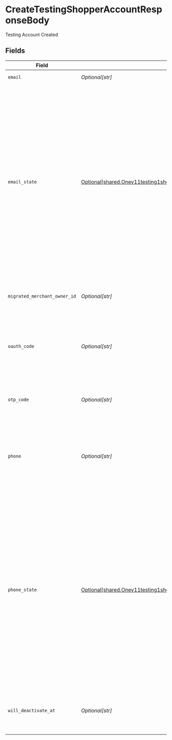 # CreateTestingShopperAccountResponseBody

Testing Account Created


## Fields

| Field                                                                                                                                                                                                                                                                                                           | Type                                                                                                                                                                                                                                                                                                            | Required                                                                                                                                                                                                                                                                                                        | Description                                                                                                                                                                                                                                                                                                     | Example                                                                                                                                                                                                                                                                                                         |
| --------------------------------------------------------------------------------------------------------------------------------------------------------------------------------------------------------------------------------------------------------------------------------------------------------------- | --------------------------------------------------------------------------------------------------------------------------------------------------------------------------------------------------------------------------------------------------------------------------------------------------------------- | --------------------------------------------------------------------------------------------------------------------------------------------------------------------------------------------------------------------------------------------------------------------------------------------------------------- | --------------------------------------------------------------------------------------------------------------------------------------------------------------------------------------------------------------------------------------------------------------------------------------------------------------- | --------------------------------------------------------------------------------------------------------------------------------------------------------------------------------------------------------------------------------------------------------------------------------------------------------------- |
| `email`                                                                                                                                                                                                                                                                                                         | *Optional[str]*                                                                                                                                                                                                                                                                                                 | :heavy_minus_sign:                                                                                                                                                                                                                                                                                              | An email address.                                                                                                                                                                                                                                                                                               | alan.watts@example.com                                                                                                                                                                                                                                                                                          |
| `email_state`                                                                                                                                                                                                                                                                                                   | [Optional[shared.Onev11testing1shopper1createPostRequestBodyContentApplication1jsonSchemaPropertiesEmailState]](../../models/shared/onev11testing1shopper1createpostrequestbodycontentapplication1jsonschemapropertiesemailstate.md)                                                                            | :heavy_minus_sign:                                                                                                                                                                                                                                                                                              | The status of the shopper account identifier (email or phone). If the account does not have this identifier, the status is "missing"; If the identifier has been used to receive an OTP code, the status is "verified"; If the identifier has not been used to receive an OTP code, the status is "unverified". | verified                                                                                                                                                                                                                                                                                                        |
| `migrated_merchant_owner_id`                                                                                                                                                                                                                                                                                    | *Optional[str]*                                                                                                                                                                                                                                                                                                 | :heavy_minus_sign:                                                                                                                                                                                                                                                                                              | The merchant's public id if the account is migrated                                                                                                                                                                                                                                                             | addvfRR_bp_7                                                                                                                                                                                                                                                                                                    |
| `oauth_code`                                                                                                                                                                                                                                                                                                    | *Optional[str]*                                                                                                                                                                                                                                                                                                 | :heavy_minus_sign:                                                                                                                                                                                                                                                                                              | OAuth code that is associated with this account and can be used to exchange for an access token                                                                                                                                                                                                                 | 7GSjMRSHs6Ak7C_zvVW6P2IhZOHxMK7HZKW1fMX85ms.-DUXvwr1Yg-bfvqXUlMaz49fPn7OdiPa3TwVBlUI-wc                                                                                                                                                                                                                         |
| `otp_code`                                                                                                                                                                                                                                                                                                      | *Optional[str]*                                                                                                                                                                                                                                                                                                 | :heavy_minus_sign:                                                                                                                                                                                                                                                                                              | Fixed OTP code that can be used to login to the created account                                                                                                                                                                                                                                                 | 123456                                                                                                                                                                                                                                                                                                          |
| `phone`                                                                                                                                                                                                                                                                                                         | *Optional[str]*                                                                                                                                                                                                                                                                                                 | :heavy_minus_sign:                                                                                                                                                                                                                                                                                              | A phone number following E164 standards, in its globalized format, i.e. prepended with a plus sign.                                                                                                                                                                                                             | +12125550199                                                                                                                                                                                                                                                                                                    |
| `phone_state`                                                                                                                                                                                                                                                                                                   | [Optional[shared.Onev11testing1shopper1createPostRequestBodyContentApplication1jsonSchemaPropertiesEmailState]](../../models/shared/onev11testing1shopper1createpostrequestbodycontentapplication1jsonschemapropertiesemailstate.md)                                                                            | :heavy_minus_sign:                                                                                                                                                                                                                                                                                              | The status of the shopper account identifier (email or phone). If the account does not have this identifier, the status is "missing"; If the identifier has been used to receive an OTP code, the status is "verified"; If the identifier has not been used to receive an OTP code, the status is "unverified". | verified                                                                                                                                                                                                                                                                                                        |
| `will_deactivate_at`                                                                                                                                                                                                                                                                                            | *Optional[str]*                                                                                                                                                                                                                                                                                                 | :heavy_minus_sign:                                                                                                                                                                                                                                                                                              | The created testing account will be deactivated after this date                                                                                                                                                                                                                                                 | 2023-06-01 23:16:07 +0000 UTC                                                                                                                                                                                                                                                                                   |